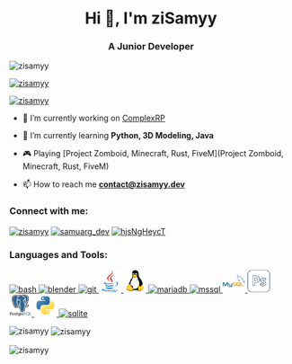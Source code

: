 <h1 align="center">Hi 👋, I'm ziSamyy</h1>
<h3 align="center">A Junior Developer</h3>

<p align="left"> <img src="https://komarev.com/ghpvc/?username=zisamyy&label=Profile%20views&color=04f1aa&style=flat-square" alt="zisamyy" /> </p>

<p align="left"> <a href="https://github.com/ryo-ma/github-profile-trophy"><img src="https://github-profile-trophy.vercel.app/?username=zisamyy" alt="zisamyy" /></a> </p>

<p align="left"> <a href="https://twitter.com/zisamyy" target="blank"><img src="https://img.shields.io/twitter/follow/zisamyy?logo=twitter&style=for-the-badge" alt="zisamyy" /></a> </p>

- 🔭 I’m currently working on [ComplexRP](https://discord.gg/complexrp)

- 🌱 I’m currently learning **Python, 3D Modeling, Java**

- 🎮 Playing [Project Zomboid, Minecraft, Rust, FiveM](Project Zomboid, Minecraft, Rust, FiveM)

- 📫 How to reach me **contact@zisamyy.dev**

<h3 align="left">Connect with me:</h3>
<p align="left">
<a href="https://twitter.com/zisamyy" target="blank"><img align="center" src="https://raw.githubusercontent.com/rahuldkjain/github-profile-readme-generator/master/src/images/icons/Social/twitter.svg" alt="zisamyy" height="30" width="40" /></a>
<a href="https://instagram.com/samuarg_dev" target="blank"><img align="center" src="https://raw.githubusercontent.com/rahuldkjain/github-profile-readme-generator/master/src/images/icons/Social/instagram.svg" alt="samuarg_dev" height="30" width="40" /></a>
<a href="https://discord.gg/hjsNgHeycT" target="blank"><img align="center" src="https://raw.githubusercontent.com/rahuldkjain/github-profile-readme-generator/master/src/images/icons/Social/discord.svg" alt="hjsNgHeycT" height="30" width="40" /></a>
</p>

<h3 align="left">Languages and Tools:</h3>
<p align="left"> <a href="https://www.gnu.org/software/bash/" target="_blank" rel="noreferrer"> <img src="https://www.vectorlogo.zone/logos/gnu_bash/gnu_bash-icon.svg" alt="bash" width="40" height="40"/> </a> <a href="https://www.blender.org/" target="_blank" rel="noreferrer"> <img src="https://download.blender.org/branding/community/blender_community_badge_white.svg" alt="blender" width="40" height="40"/> </a> <a href="https://git-scm.com/" target="_blank" rel="noreferrer"> <img src="https://www.vectorlogo.zone/logos/git-scm/git-scm-icon.svg" alt="git" width="40" height="40"/> </a> <a href="https://www.java.com" target="_blank" rel="noreferrer"> <img src="https://raw.githubusercontent.com/devicons/devicon/master/icons/java/java-original.svg" alt="java" width="40" height="40"/> </a> <a href="https://www.linux.org/" target="_blank" rel="noreferrer"> <img src="https://raw.githubusercontent.com/devicons/devicon/master/icons/linux/linux-original.svg" alt="linux" width="40" height="40"/> </a> <a href="https://mariadb.org/" target="_blank" rel="noreferrer"> <img src="https://www.vectorlogo.zone/logos/mariadb/mariadb-icon.svg" alt="mariadb" width="40" height="40"/> </a> <a href="https://www.microsoft.com/en-us/sql-server" target="_blank" rel="noreferrer"> <img src="https://www.svgrepo.com/show/303229/microsoft-sql-server-logo.svg" alt="mssql" width="40" height="40"/> </a> <a href="https://www.mysql.com/" target="_blank" rel="noreferrer"> <img src="https://raw.githubusercontent.com/devicons/devicon/master/icons/mysql/mysql-original-wordmark.svg" alt="mysql" width="40" height="40"/> </a> <a href="https://www.photoshop.com/en" target="_blank" rel="noreferrer"> <img src="https://raw.githubusercontent.com/devicons/devicon/master/icons/photoshop/photoshop-line.svg" alt="photoshop" width="40" height="40"/> </a> <a href="https://www.postgresql.org" target="_blank" rel="noreferrer"> <img src="https://raw.githubusercontent.com/devicons/devicon/master/icons/postgresql/postgresql-original-wordmark.svg" alt="postgresql" width="40" height="40"/> </a> <a href="https://www.python.org" target="_blank" rel="noreferrer"> <img src="https://raw.githubusercontent.com/devicons/devicon/master/icons/python/python-original.svg" alt="python" width="40" height="40"/> </a> <a href="https://www.sqlite.org/" target="_blank" rel="noreferrer"> <img src="https://www.vectorlogo.zone/logos/sqlite/sqlite-icon.svg" alt="sqlite" width="40" height="40"/> </a> </p>

<p><img align="left" src="https://github-readme-stats.vercel.app/api/top-langs?username=zisamyy&show_icons=true&theme=onedark&locale=en&layout=compact" alt="zisamyy" /></p>

<p>&nbsp;<img align="center" src="https://github-readme-stats.vercel.app/api?username=zisamyy&show_icons=true&theme=onedark&locale=en" alt="zisamyy" /></p>

<p><img align="center" src="https://github-readme-streak-stats.herokuapp.com/?user=zisamyy&theme=dark" alt="zisamyy" /></p>
